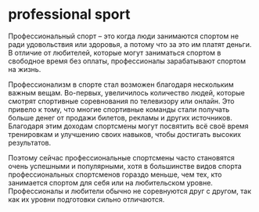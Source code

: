 # professional sport

Профессиональный спорт – это когда люди занимаются спортом не ради удовольствия или здоровья, а потому что за это им платят деньги. В отличие от любителей, которые могут заниматься спортом в свободное время без оплаты, профессионалы зарабатывают спортом на жизнь.

Профессионализм в спорте стал возможен благодаря нескольким важным вещам. Во-первых, увеличилось количество людей, которые смотрят спортивные соревнования по телевизору или онлайн. Это привело к тому, что многие спортивные команды стали получать больше денег от продажи билетов, рекламы и других источников. Благодаря этим доходам спортсмены могут посвятить всё своё время тренировкам и улучшению своих навыков, чтобы достигать высоких результатов.

Поэтому сейчас профессиональные спортсмены часто становятся очень успешными и популярными, хотя в большинстве видов спорта профессиональных спортсменов гораздо меньше, чем тех, кто занимается спортом для себя или на любительском уровне. Профессионалы и любители обычно не соревнуются друг с другом, так как их уровни подготовки сильно отличаются.